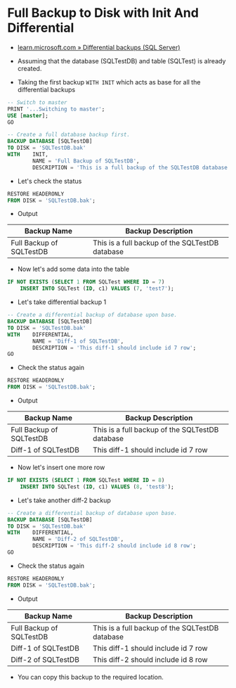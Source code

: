 # Full Backup to Disk with Init And Differential

- [learn.microsoft.com » Differential backups (SQL Server)](https://learn.microsoft.com/en-us/sql/relational-databases/backup-restore/differential-backups-sql-server?view=sql-server-ver16)

- Assuming that the database (SQLTestDB) and table (SQLTest) is already created.

- Taking the first backup `WITH INIT` which acts as base for all the differential backups

```sql
-- Switch to master
PRINT '...Switching to master';
USE [master];
GO

-- Create a full database backup first.  
BACKUP DATABASE [SQLTestDB]
TO DISK = 'SQLTestDB.bak'
WITH    INIT,
        NAME = 'Full Backup of SQLTestDB',
        DESCRIPTION = 'This is a full backup of the SQLTestDB database';
```

- Let's check the status

```sql
RESTORE HEADERONLY 
FROM DISK = 'SQLTestDB.bak';
```

- Output

| Backup Name              | Backup Description                              |
|--------------------------|-------------------------------------------------|
| Full Backup of SQLTestDB | This is a full backup of the SQLTestDB database |

- Now let's add some data into the table

```sql
IF NOT EXISTS (SELECT 1 FROM SQLTest WHERE ID = 7)
    INSERT INTO SQLTest (ID, c1) VALUES (7, 'test7');
```

- Let's take differential backup 1

```sql
-- Create a differential backup of database upon base.  
BACKUP DATABASE [SQLTestDB]
TO DISK = 'SQLTestDB.bak'
WITH    DIFFERENTIAL,
        NAME = 'Diff-1 of SQLTestDB',
        DESCRIPTION = 'This diff-1 should include id 7 row';
GO
```

- Check the status again

```sql
RESTORE HEADERONLY 
FROM DISK = 'SQLTestDB.bak';
```

- Output

| Backup Name              | Backup Description                              |
|--------------------------|-------------------------------------------------|
| Full Backup of SQLTestDB | This is a full backup of the SQLTestDB database |
| Diff-1 of SQLTestDB      | This diff-1 should include id 7 row             |

- Now let's insert one more row

```sql
IF NOT EXISTS (SELECT 1 FROM SQLTest WHERE ID = 8)
    INSERT INTO SQLTest (ID, c1) VALUES (8, 'test8');
```

- Let's take another diff-2 backup

```sql
-- Create a differential backup of database upon base.  
BACKUP DATABASE [SQLTestDB]
TO DISK = 'SQLTestDB.bak'
WITH    DIFFERENTIAL,
        NAME = 'Diff-2 of SQLTestDB',
        DESCRIPTION = 'This diff-2 should include id 8 row';
GO
```

- Check the status again

```sql
RESTORE HEADERONLY 
FROM DISK = 'SQLTestDB.bak';
```

- Output

| Backup Name              | Backup Description                              |
|--------------------------|-------------------------------------------------|
| Full Backup of SQLTestDB | This is a full backup of the SQLTestDB database |
| Diff-1 of SQLTestDB      | This diff-1 should include id 7 row             |
| Diff-2 of SQLTestDB      | This diff-2 should include id 8 row             |

- You can copy this backup to the required location.